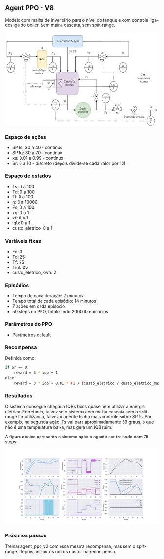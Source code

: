 ## Agent PPO - V8

Modelo com malha de inventário para o nível do tanque e com controle liga-desliga do boiler. Sem malha cascata, sem split-range.

![chuveiro](https://github.com/mpaulazamin/tcc-models-rllib/blob/agent_ppo_v1/imagens/chuveiro_controle_t4a.jpg)

### Espaço de ações

- SPTs: 30 a 40 - contínuo
- SPTq: 30 a 70 - contínuo
- xs: 0.01 a 0.99 - contínuo
- Sr: 0 a 10 - discreto (depois divide-se cada valor por 10)

### Espaço de estados

- Ts: 0 a 100
- Tq: 0 a 100
- Tt: 0 a 100
- h: 0 a 10000
- Fs: 0 a 100
- xq: 0 a 1
- xf: 0 a 1
- iqb: 0 a 1
- custo_eletrico: 0 a 1

### Variáveis fixas

- Fd: 0
- Td: 25
- Tf: 25
- Tinf: 25
- custo_eletrico_kwh: 2

### Episódios

- Tempo de cada iteração: 2 minutos
- Tempo total de cada episódio: 14 minutos
- 7 ações em cada episódio
- 50 steps no PPO, totalizando 200000 episódios

### Parâmetros do PPO

- Parâmetros default

### Recompensa

Definida como:

```bash
if Sr == 0:
    reward = 3 * iqb + 1
else:
    reward = 3 * iqb + 0.01 * (1 / (custo_eletrico / custo_eletrico_max))
```

### Resultados

O sistema consegue chegar a IQBs bons quase nem utilizar a energia elétrica. Entretanto, talvez se o sistema com malha cascata sem o split-range for utilizando, talvez o agente tenha mais controle sobre SPTs. Por exemplo, na segunda ação, Ts vai para aproximadamente 39 graus, o que não é uma temperatura baixa, mas gera um IQB ruim.

A figura abaixo apresenta o sistema após o agente ser treinado com 75 steps:

![image](https://github.com/mpaulazamin/tcc-models-rllib/blob/agent_ppo_v7/imagens/avalia%C3%A7%C3%A3o_agent_ppo_v7.jpg)

### Próximos passos

Treinar agent_ppo_v2 com essa mesma recompensa, mas sem o split-range. Depois, incluir os outros custos na recompensa.
